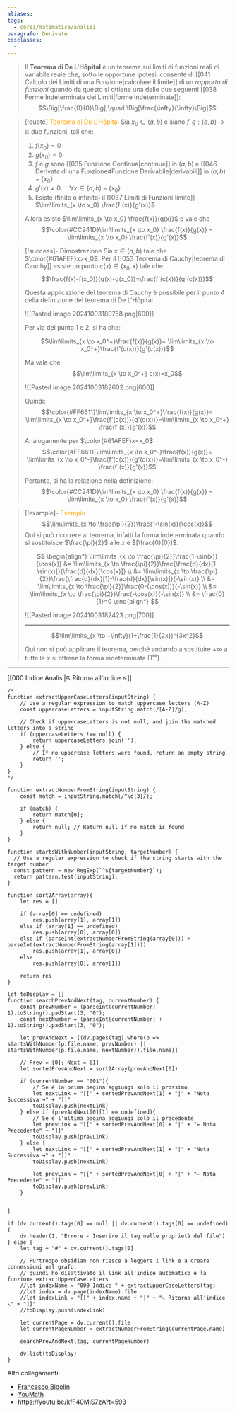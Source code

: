 ```yaml
---
aliases: 
tags:
  - corsi/matematica/analisi
paragrafo: Derivate
cssclasses:
  - 
---
```

>Il **Teorema di De L'Hôpital** è un teorema sui limiti di funzioni reali di variabile reale che, sotto le opportune ipotesi, consente di [[041 Calcolo dei Limiti di una Funzione|calcolare il limite]] di un *rapporto di funzioni* quando da questo si ottiene una delle due seguenti [[038 Forme Indeterminate dei Limiti|forme indeterminate]]:
>$$\Big[\frac{0}{0}\Big],\quad \Big[\frac{\infty}{\infty}\Big]$$


> [!quote] <font color="orange">Teorema di De L'Hôpital</font>
> Sia $x_0\in(a,b)$ e siano $f,g:(a,b)\to \mathbb{R}$ due funzioni, tali che:
> 1. $f(x_0)=0$
> 2. $g(x_0)=0$
> 3. $f$ e $g$ sono [[035 Funzione Continua|continue]] in $(a,b)$ e [[046 Derivata di una Funzione#Funzione Derivabile|derivabili]] in $(a,b)-\left\{ x_0 \right\}$
> 4. $g'(x)\neq 0,\quad \forall x\in (a,b)-\left\{ x_0 \right\}$
> 5. Esiste (finito o infinito) il [[037 Limiti di Funzioni|limite]] $\lim\limits_{x \to x_0} \frac{f'(x)}{g'(x)}$ 
> 
> Allora esiste $\lim\limits_{x \to x_0} \frac{f(x)}{g(x)}$ e vale che
> $$\color{#CC241D}\lim\limits_{x \to x_0} \frac{f(x)}{g(x)} = \lim\limits_{x \to x_0} \frac{f'(x)}{g'(x)}$$



> [!success]- Dimostrazione
> Sia $x\in(a,b)$ tale che $\color{#61AFEF}x>x_0$.
> Per il [[053 Teorema di Cauchy|teorema di Cauchy]] esiste un punto $c(x)\in (x_0,x)$ tale che:
> $$\frac{f(x)-f(x_0)}{g(x)-g(x_0)}=\frac{f'(c(x))}{g'(c(x))}$$
> 
> Questa applicazione del teorema di Cauchy è possibile per il punto 4 della definizione del teorema di De L'Hôpital.
> 
> ![[Pasted image 20241003180758.png|600]]
> 
> Per via del punto 1 e 2, si ha che:
> 
> $$\lim\limits_{x \to x_0^+}\frac{f(x)}{g(x)}= \lim\limits_{x \to x_0^+}\frac{f'(c(x))}{g'(c(x))}$$
> 
> Ma vale che: 
> $$\lim\limits_{x \to x_0^+} c(x)=x_0$$
> 
> ![[Pasted image 20241003182602.png|600]]
> 
> Quindi:
> $$\color{#FF6611}\lim\limits_{x \to x_0^+}\frac{f(x)}{g(x)}= \lim\limits_{x \to x_0^+}\frac{f'(c(x))}{g'(c(x))}=\lim\limits_{x \to x_0^+} \frac{f'(x)}{g'(x)}$$
> 
> Analogamente per $\color{#61AFEF}x<x_0$:
> $$\color{#FF6611}\lim\limits_{x \to x_0^-}\frac{f(x)}{g(x)}= \lim\limits_{x \to x_0^-}\frac{f'(c(x))}{g'(c(x))}=\lim\limits_{x \to x_0^-} \frac{f'(x)}{g'(x)}$$
> 
> 
> Pertanto, si ha la relazione nella definizione:
> $$\color{#CC241D}\lim\limits_{x \to x_0} \frac{f(x)}{g(x)} = \lim\limits_{x \to x_0} \frac{f'(x)}{g'(x)}$$


> [!example]- <font color="orange">Esempio</font>
> $$\lim\limits_{x \to \frac{\pi}{2}}\frac{1-\sin(x)}{\cos(x)}$$
> Qui si può ricorrere al teorema, infatti la forma indeterminata quando si sostituisce $\frac{\pi}{2}$ alle $x$ è $[\frac{0}{0}]$.
> 
> 
> $$
> \begin{align*}
> \lim\limits_{x \to \frac{\pi}{2}}\frac{1-\sin(x)}{\cos(x)} &= \lim\limits_{x \to \frac{\pi}{2}}\frac{\frac{d}{dx}[1-\sin(x)]}{\frac{d}{dx}[\cos(x)]} \\
> &= \lim\limits_{x \to \frac{\pi}{2}}\frac{\frac{d}{dx}[1]-\frac{d}{dx}[\sin(x)]}{-\sin(x)} \\
> &= \lim\limits_{x \to \frac{\pi}{2}}\frac{0-(\cos(x))}{-\sin(x)} \\
> &= \lim\limits_{x \to \frac{\pi}{2}}\frac{-\cos(x)}{-\sin(x)} \\
> &= \frac{0}{1}=0
> \end{align*}
> $$
> 
> ![[Pasted image 20241003182423.png|700]]
> 
> ---
> 
> $$\lim\limits_{x \to +\infty}(1+\frac{1}{2x})^{3x^2}$$
> 
> Qui non si può applicare il teorema, perché andando a sostituire $+\infty$ a tutte le $x$ si ottiene la forma indeterminata $[1^\infty]$.

___
[[000 Indice Analisi|↖ Ritorna all'indice ↖]]

```dataviewjs
/*
function extractUpperCaseLetters(inputString) {
	// Use a regular expression to match uppercase letters (A-Z)
	const uppercaseLetters = inputString.match(/[A-Z]/g);
	
	// Check if uppercaseLetters is not null, and join the matched letters into a string
	if (uppercaseLetters !== null) {
		return uppercaseLetters.join('');
	} else {
	    // If no uppercase letters were found, return an empty string
	    return '';
	}
}
*/

function extractNumberFromString(inputString) {
	const match = inputString.match(/^\d{3}/);
	
	if (match) {
		return match[0];
	} else {
		return null; // Return null if no match is found
	}
}

function startsWithNumber(inputString, targetNumber) {
  // Use a regular expression to check if the string starts with the target number
  const pattern = new RegExp(`^${targetNumber}`);
  return pattern.test(inputString);
}

function sort2Array(array){
	let res = []
	
	if (array[0] == undefined)
		res.push(array[1], array[1])
	else if (array[1] == undefined)
		res.push(array[0], array[0])
	else if (parseInt(extractNumberFromString(array[0])) > parseInt(extractNumberFromString(array[1])))
		res.push(array[1], array[0])
	else
		res.push(array[0], array[1])
	
	return res
}

let toDisplay = []
function searchPrevAndNext(tag, currentNumber) {
	const prevNumber = (parseInt(currentNumber) - 1).toString().padStart(3, "0");
	const nextNumber = (parseInt(currentNumber) + 1).toString().padStart(3, "0");
	
	let prevAndNext = [(dv.pages(tag).where(p => startsWithNumber(p.file.name, prevNumber) || startsWithNumber(p.file.name, nextNumber)).file.name)]
	
	// Prev = [0]; Next = [1]
	let sortedPrevAndNext = sort2Array(prevAndNext[0])
	
	if (currentNumber == "001"){ 
		// Se è la prima pagina aggiungi solo il prossimo
		let nextLink = "[[" + sortedPrevAndNext[1] + "|" + "Nota Successiva →" + "]]"
		toDisplay.push(nextLink)
	} else if (prevAndNext[0][1] == undefined){
		// Se è l'ultima pagina aggiungi solo il precedente
		let prevLink = "[[" + sortedPrevAndNext[0] + "|" + "← Nota Precedente" + "]]"
		toDisplay.push(prevLink)
	} else {
		let nextLink = "[[" + sortedPrevAndNext[1] + "|" + "Nota Successiva →" + "]]"
		toDisplay.push(nextLink)
		
		let prevLink = "[[" + sortedPrevAndNext[0] + "|" + "← Nota Precedente" + "]]"
		toDisplay.push(prevLink)
	}
	
	
}

if (dv.current().tags[0] == null || dv.current().tags[0] == undefined){
	dv.header(1, "Errore - Inserire il tag nelle proprietà del file")
} else {
	let tag = "#" + dv.current().tags[0]

	// Purtroppo obsidian non riesce a leggere i link e a creare connessioni nel grafo,
	// quindi ho disattivato il link all'indice automatico e la funzione extractUpperCaseLetters
	//let indexName = "000 Indice " + extractUpperCaseLetters(tag)
	//let index = dv.page(indexName).file
	//let indexLink = "[[" + index.name + "|" + "↖ Ritorna all'indice ↖" + "]]"
	//toDisplay.push(indexLink)
	
	let currentPage = dv.current().file
	let currentPageNumber = extractNumberFromString(currentPage.name)
	
	searchPrevAndNext(tag, currentPageNumber)
	
	dv.list(toDisplay)
}
```

Altri collegamenti: 
- [Francesco Bigolin](https://youtu.be/qpLQodww7I4?si=QErUnRpRc0Ix54w7)
- [YouMath](https://www.youmath.it/lezioni/analisi-matematica/limiti-continuita-e-asintoti/205-il-teorema-di-de-lhopital.html)
- https://youtu.be/kfF40MiS7zA?t=593